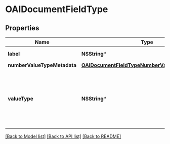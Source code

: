 # OAIDocumentFieldType

## Properties
Name | Type | Description | Notes
------------ | ------------- | ------------- | -------------
**label** | **NSString*** | Descriptive name of this field type. | 
**numberValueTypeMetadata** | [**OAIDocumentFieldTypeNumberValueTypeMetadata***](OAIDocumentFieldTypeNumberValueTypeMetadata.md) |  | [optional] 
**valueType** | **NSString*** | The kind of value that can be submitted for this fieldType. It should be either ValueType_Number, ValueType_String, or ValueType_Photo. | 

[[Back to Model list]](../README.md#documentation-for-models) [[Back to API list]](../README.md#documentation-for-api-endpoints) [[Back to README]](../README.md)


